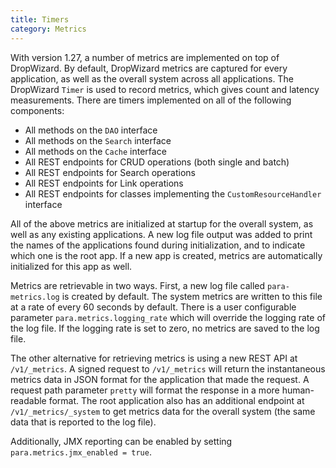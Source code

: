 ```yaml
---
title: Timers
category: Metrics
---
```


With version 1.27, a number of metrics are implemented on top of DropWizard. By default, DropWizard metrics are
captured for every application, as well as the overall system across all applications. The DropWizard `Timer` is used
to record metrics, which gives count and latency measurements. There are timers implemented on all of the following
components:

- All methods on the `DAO` interface
- All methods on the `Search` interface
- All methods on the `Cache` interface
- All REST endpoints for CRUD operations (both single and batch)
- All REST endpoints for Search operations
- All REST endpoints for Link operations
- All REST endpoints for classes implementing the `CustomResourceHandler` interface

All of the above metrics are initialized at startup for the overall system, as well as any existing applications.
A new log file output was added to print the names of the applications found during initialization, and to indicate
which one is the root app. If a new app is created, metrics are automatically initialized for this app as well.

Metrics are retrievable in two ways. First, a new log file called `para-metrics.log` is created by default. The system
metrics are written to this file at a rate of every 60 seconds by default. There is a user configurable parameter
`para.metrics.logging_rate` which will override the logging rate of the log file. If the logging rate is set to zero,
no metrics are saved to the log file.

The other alternative for retrieving metrics is using a new REST API at `/v1/_metrics`. A signed request to
`/v1/_metrics` will return the instantaneous metrics data in JSON format for the application that made the request.
A request path parameter `pretty` will format the response in a more human-readable format. The root application also
has an additional endpoint at `/v1/_metrics/_system` to get metrics data for the overall system (the same data that is
reported to the log file).

Additionally, JMX reporting can be enabled by setting `para.metrics.jmx_enabled = true`.
